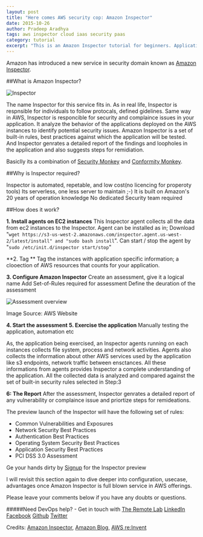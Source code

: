 ```yaml
---
layout: post
title: "Here comes AWS security cop: Amazon Inspector"
date: 2015-10-26
author: Pradeep Aradhya
tags: aws inspector cloud iaas security paas
category: tutorial
excerpt: "This is an Amazon Inspector tutorial for beginners. Application assessment tool."
---
```



Amazon has introduced a new service in security domain known as [Amazon Inspector][6]. 


##What is Amazon Inspector?

![Inspector][11]

The name Inspector for this service fits in. As in real life, Inspector is respnsible for individuals to follow protocals, defined gidelines. 
Same way in AWS, Inspector is responcible for security and complaince issues in your application. It analyze the behavior of the applications deployed on the AWS instances to identify potential security issues. 
Amazon Inspector is a set of built-in rules, best practices against which the application will be tested. And Inspector genrates a detailed report of the findings and loopholes in the application and also suggests steps for remidiation.

Basiclly its a combination of [Security Monkey][7] and [Conformity Monkey][8].

##Why is Inspector required?

Inspector is automated, repetable, and low cost(no licencing for properoty tools)
Its serverless, one less server to maintain ;-)
It is built on Amazon's 20 years of operation knowledge 
No dedicated Security team required 


##How does it work?

**1. Install agents on EC2 instances**
	This Inspector agent collects all the data from ec2 instances to the Inspector. Agent can be installed as in;
	Download "`wget https://s3-us-west-2.amazonaws.com/inspector.agent.us-west-2/latest/install" and "sudo bash install`". 
	Can start / stop the agent by "`sudo /etc/init.d/inspector start/stop`"

**2. Tag **
	Tag the instances with application specific information; a clooection of AWS resources that counts for your application.

**3. Configure Amazon Inspector**
	Create an assessment, give it a logical name
	Add Set-of-Rules required for assessment 
	Define the deuration of the assessment

![Assessment overview][9]

Image Source: AWS Website

**4. Start the assessment**
**5. Exercise the application**
	Manually testing the application, automation etc

As, the application being exercised, an Inspector agents running on each instances collects file system, process and network activities. Agents also collects the information about other AWS services used by the application like s3 endpoints, network traffic between ensctances. All these informations from agents provides Inspector a complete understanding of the application. 
All the collected data is analyzed and compared against the set of built-in security rules selected in Step:3

**6: The Report**
	After the assessment, Inspector genrates a detailed report of any vulnerability or complaince issue and priortize steps for remideations. 



The preview launch of the Inspector will have the following set of rules:

- Common Vulnerabilities and Exposures
- Network Security Best Practices
- Authentication Best Practices
- Operating System Security Best Practices
- Application Security Best Practices
- PCI DSS 3.0 Assessment

Ge your hands dirty by [Signup][10] for the Inspector preview  

I will revisit this section again to dive deeper into configuration, usecase, advantages once Amazon Inspector is full blown service in AWS offerings.

Please leave your comments below if you have any doubts or questions.

#####Need DevOps help? - Get in touch with [The Remote Lab][1] 
[LinkedIn][2] [Facebook][3] [Github][4] [Twitter][5]

Credits: [Amazon Inspector][6], [Amazon Blog][12], [AWS re:Invent][13]


  [1]: http://theremotelab.io
  [2]: https://www.linkedin.com/company/the-remote-lab
  [3]: https://www.facebook.com/TheRemoteLab
  [4]: https://github.com/TheRemoteLab
  [5]: https://twitter.com/TheRemoteLab
  [6]: https://aws.amazon.com/inspector/
  [7]: http://techblog.netflix.com/2014/06/announcing-security-monkey-aws-security.html
  [8]: http://techblog.netflix.com/2013/05/conformity-monkey-keeping-your-cloud.html
  [9]: https://s3-ap-southeast-1.amazonaws.com/trl-blog/insp_How_3.png
  [10]: http://aws.amazon.com/inspector/preview/
  [11]: https://s3-ap-southeast-1.amazonaws.com/trl-blog/amazon_inspector.png
  [12]: https://aws.amazon.com/blogs/aws/
  [13]: https://reinvent.awsevents.com/
